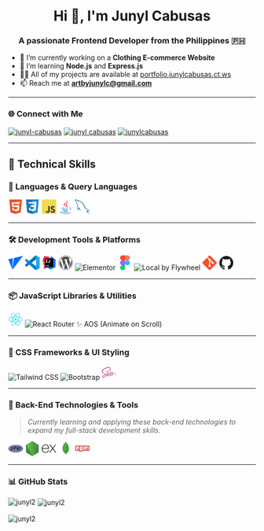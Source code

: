 <h1 align="center">Hi 👋, I'm Junyl Cabusas</h1>
<h3 align="center">A passionate Frontend Developer from the Philippines 🇵🇭</h3>

- 🔭 I’m currently working on a **Clothing E-commerce Website**
- 🌱 I’m learning **Node.js** and **Express.js**
- 👨‍💻 All of my projects are available at [portfolio.junylcabusas.ct.ws](https://portfolio.junylcabusas.ct.ws)
- 📫 Reach me at **artbyjunylc@gmail.com**

---

### 🌐 Connect with Me
<p align="left">
<a href="https://linkedin.com/in/junyl-cabusas" target="blank"><img align="center" src="https://raw.githubusercontent.com/rahuldkjain/github-profile-readme-generator/master/src/images/icons/Social/linked-in-alt.svg" alt="junyl-cabusas" height="30" width="40" /></a>
<a href="https://fb.com/junyl cabusas" target="blank"><img align="center" src="https://raw.githubusercontent.com/rahuldkjain/github-profile-readme-generator/master/src/images/icons/Social/facebook.svg" alt="junyl cabusas" height="30" width="40" /></a>
<a href="https://instagram.com/junylcabusas" target="blank"><img align="center" src="https://raw.githubusercontent.com/rahuldkjain/github-profile-readme-generator/master/src/images/icons/Social/instagram.svg" alt="junylcabusas" height="30" width="40" /></a>
</p>

---
## 🚀 Technical Skills

### 🧠 Languages & Query Languages  
<img src="https://raw.githubusercontent.com/devicons/devicon/master/icons/html5/html5-original.svg" alt="HTML5" width="30" />  
<img src="https://raw.githubusercontent.com/devicons/devicon/master/icons/css3/css3-original.svg" alt="CSS3" width="30" />  
<img src="https://raw.githubusercontent.com/devicons/devicon/master/icons/javascript/javascript-original.svg" alt="JavaScript" width="30" />  
<img src="https://raw.githubusercontent.com/devicons/devicon/master/icons/java/java-original.svg" alt="Java" width="30" />  
<img src="https://raw.githubusercontent.com/devicons/devicon/master/icons/mysql/mysql-original.svg" alt="MySQL" width="30" />  

---

### 🛠️ Development Tools & Platforms  
<img src="https://raw.githubusercontent.com/devicons/devicon/master/icons/vite/vite-original.svg" alt="Vite" width="30" />  
<img src="https://raw.githubusercontent.com/devicons/devicon/master/icons/vscode/vscode-original.svg" alt="VS Code" width="30" />  
<img src="https://raw.githubusercontent.com/devicons/devicon/master/icons/intellij/intellij-original.svg" alt="IntelliJ" width="30" />  
<img src="https://raw.githubusercontent.com/devicons/devicon/master/icons/wordpress/wordpress-plain.svg" alt="WordPress" width="30" />  
<img src="https://img.shields.io/badge/Elementor-Developer-red?style=flat&logo=elementor" alt="Elementor" />  
<img src="https://raw.githubusercontent.com/devicons/devicon/master/icons/figma/figma-original.svg" alt="Figma" width="30" />  
<img src="https://img.shields.io/badge/Local%20by%20Flywheel-blue?style=flat" alt="Local by Flywheel" />  
<img src="https://raw.githubusercontent.com/devicons/devicon/master/icons/git/git-original.svg" alt="Git" width="30" />  
<img src="https://raw.githubusercontent.com/devicons/devicon/master/icons/github/github-original.svg" alt="GitHub" width="30" />  

---

### 📦 JavaScript Libraries & Utilities  
<img src="https://raw.githubusercontent.com/devicons/devicon/master/icons/react/react-original.svg" alt="React.js" width="30" />  
<img src="https://img.shields.io/badge/React%20Router-Component%20Routing-blue?style=flat&logo=react" alt="React Router" />  
✨ AOS (Animate on Scroll)

---

### 🎨 CSS Frameworks & UI Styling  
<img src="https://www.vectorlogo.zone/logos/tailwindcss/tailwindcss-icon.svg" alt="Tailwind CSS" width="30" />  
<img src="https://cdn.jsdelivr.net/gh/devicons/devicon/icons/bootstrap/bootstrap-original.svg" alt="Bootstrap" width="30" />  
<img src="https://raw.githubusercontent.com/devicons/devicon/master/icons/sass/sass-original.svg" alt="SCSS" width="30" />  

---

### 🔧 Back-End Technologies & Tools  
> _Currently learning and applying these back-end technologies to expand my full-stack development skills._  

<img src="https://raw.githubusercontent.com/devicons/devicon/master/icons/php/php-original.svg" alt="PHP" width="30" />  
<img src="https://raw.githubusercontent.com/devicons/devicon/master/icons/nodejs/nodejs-original.svg" alt="Node.js" width="30" />  
<img src="https://raw.githubusercontent.com/devicons/devicon/master/icons/express/express-original.svg" alt="Express.js" width="30" />  
<img src="https://raw.githubusercontent.com/devicons/devicon/master/icons/mongodb/mongodb-original.svg" alt="MongoDB" width="30" />  
<img src="https://raw.githubusercontent.com/devicons/devicon/master/icons/npm/npm-original-wordmark.svg" alt="npm" width="30" />  

---

### 📊 GitHub Stats

<p><img align="left" src="https://github-readme-stats.vercel.app/api/top-langs?username=junyl2&show_icons=true&locale=en&layout=compact" alt="junyl2" /></p>

<p>&nbsp;<img align="center" src="https://github-readme-stats.vercel.app/api?username=junyl2&show_icons=true&locale=en" alt="junyl2" /></p>

<p><img align="center" src="https://github-readme-streak-stats.herokuapp.com/?user=junyl2&" alt="junyl2" /></p>
